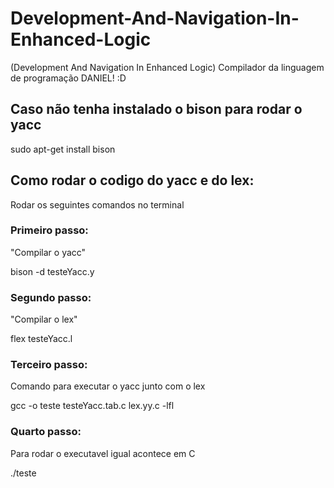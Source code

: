# Development-And-Navigation-In-Enhanced-Logic

(Development And Navigation In Enhanced Logic) Compilador da linguagem de programação DANIEL! :D

## Caso não tenha instalado o bison para rodar o yacc 
sudo apt-get install bison


## Como rodar o codigo do yacc e do lex:
Rodar os seguintes comandos no terminal

### Primeiro passo:
"Compilar o yacc"

bison -d testeYacc.y


### Segundo passo:
"Compilar o lex"

flex testeYacc.l


### Terceiro passo:
Comando para executar o yacc junto com o lex

gcc -o teste testeYacc.tab.c lex.yy.c -lfl


### Quarto passo:
Para rodar o executavel igual acontece em C

./teste
